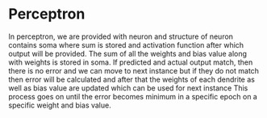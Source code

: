 # Perceptron
In perceptron, we are provided with neuron and structure of neuron contains soma where sum is stored and activation function after which output will be provided.
The sum of all the weights and bias value along with weights is stored in soma. 
If predicted and actual output match, then there is no error and we can move to next instance but if they do not match then error will be calculated and after that the weights of each dendrite as well as bias value are updated which can be used for next instance
This process goes on until the error becomes minimum in a specific epoch on a specific weight and bias value.

